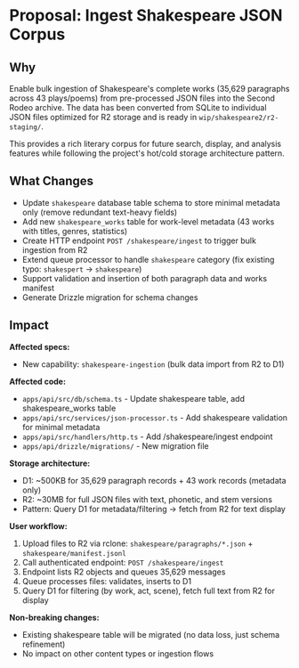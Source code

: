 # Proposal: Ingest Shakespeare JSON Corpus

## Why

Enable bulk ingestion of Shakespeare's complete works (35,629 paragraphs across 43 plays/poems) from pre-processed JSON files into the Second Rodeo archive. The data has been converted from SQLite to individual JSON files optimized for R2 storage and is ready in `wip/shakespeare2/r2-staging/`.

This provides a rich literary corpus for future search, display, and analysis features while following the project's hot/cold storage architecture pattern.

## What Changes

- Update `shakespeare` database table schema to store minimal metadata only (remove redundant text-heavy fields)
- Add new `shakespeare_works` table for work-level metadata (43 works with titles, genres, statistics)
- Create HTTP endpoint `POST /shakespeare/ingest` to trigger bulk ingestion from R2
- Extend queue processor to handle `shakespeare` category (fix existing typo: `shakespert` → `shakespeare`)
- Support validation and insertion of both paragraph data and works manifest
- Generate Drizzle migration for schema changes

## Impact

**Affected specs:**
- New capability: `shakespeare-ingestion` (bulk data import from R2 to D1)

**Affected code:**
- `apps/api/src/db/schema.ts` - Update shakespeare table, add shakespeare_works table
- `apps/api/src/services/json-processor.ts` - Add shakespeare validation for minimal metadata
- `apps/api/src/handlers/http.ts` - Add /shakespeare/ingest endpoint
- `apps/api/drizzle/migrations/` - New migration file

**Storage architecture:**
- D1: ~500KB for 35,629 paragraph records + 43 work records (metadata only)
- R2: ~30MB for full JSON files with text, phonetic, and stem versions
- Pattern: Query D1 for metadata/filtering → fetch from R2 for text display

**User workflow:**
1. Upload files to R2 via rclone: `shakespeare/paragraphs/*.json` + `shakespeare/manifest.jsonl`
2. Call authenticated endpoint: `POST /shakespeare/ingest`
3. Endpoint lists R2 objects and queues 35,629 messages
4. Queue processes files: validates, inserts to D1
5. Query D1 for filtering (by work, act, scene), fetch full text from R2 for display

**Non-breaking changes:**
- Existing shakespeare table will be migrated (no data loss, just schema refinement)
- No impact on other content types or ingestion flows
